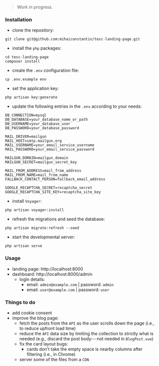 > Work in progress.

### Installation

- clone the repository:
```
git clone git@github.com:mihaiconstantin/tesc-landing-page.git
```
- install the `php` packages:
```
cd tesc-landing-page
composer install
```
- create the `.env` configuration file:
```
cp .env.example env
```
- set the application key:
```
php artisan key:generate
```
- update the following entries in the `.env` according to your needs:
```
DB_CONNECTION=mysql
DB_DATABASE=your_database_name_or_path
DB_USERNAME=your_database_user
DB_PASSWORD=your_database_password

MAIL_DRIVER=mailgun
MAIL_HOST=smtp.mailgun.org
MAIL_USERNAME=your_email_service_username
MAIL_PASSWORD=your_email_service_password

MAILGUN_DOMAIN=mailgun_domain
MAILGUN_SECRET=mailgun_secret_key

MAIL_FROM_ADDRESS=mail_from_address
MAIL_FROM_NAME=mail_from_name
FALLBACK_CONTACT_PERSON=fallback_email_address

GOOGLE_RECAPTCHA_SECRET=recaptcha_secret
GOOGLE_RECAPTCHA_SITE_KEY=recaptcha_site_key
```
- install `Voyager`:
```
php artisan voyager:install
```
- refresh the migrations and seed the database: 
```
php artisan migrate:refresh --seed
```
- start the developmental server:
```
php artisan serve
```

### Usage

- landing page: http://localhost:8000
- dashboard: http://localhost:8000/admin
	- login details:
		- email: `admin@example.com` | password: `admin`
		- email: `user@example.com` | password: `user`


### Things to do

- add cookie consent
- improve the blog page:
	- fetch the posts from the `API` as the user scrolls down the page (i.e., to reduce upfront load time)
	- reduce the `API` data size by limiting the collection to strictly what is needed (e.g., discard the post body---not needed in `BlogPost.vue`)
	- fix the card layout bugs: 
		- cards don't take the empty space is nearby columns after filtering (i.e., in Chrome)
	- server some of the files from a `CDN`	

